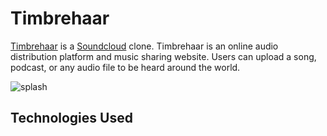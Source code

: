 # Timbrehaar

[Timbrehaar](http://timbrehaar.herokuapp.com/) is a [Soundcloud](https://soundcloud.com/) clone. Timbrehaar is an online audio distribution platform and music sharing website. Users can upload a song, podcast, or any audio file to be heard around the world. 

![splash](https://github.com/thedavidelrod/TimbreHaar/blob/master/app/assets/images/splash.png)

## Technologies Used
